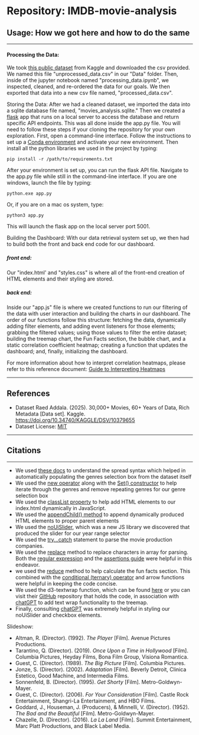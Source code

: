 # Repository: IMDB-movie-analysis

## Usage: How we got here and how to do the same

---

#### Processing the Data:
We took [this public dataset](https://www.kaggle.com/datasets/raedaddala/top-500-600-movies-of-each-year-from-1960-to-2024) from Kaggle and downloaded the csv provided. We named this file "unprocessed_data.csv" in our "Data" folder. Then, inside of the jupyter notebook named "processing_data.ipynb", we inspected, cleaned, and re-ordered the data for our goals. We then exported that data into a new csv file named, "processed_data.csv". 

Storing the Data:
After we had a cleaned dataset, we imported the data into a sqlite database file named, "movies_analysis.sqlite." Then we created a [flask](https://pypi.org/project/Flask/) app that runs on a local server to access the database and return specific API endpoints. This was all done inside the app.py file. You will need to follow these steps if your cloning the repository for your own exploration. First, open a command-line interface. Follow the instructions to set up a [Conda environment](https://docs.conda.io/projects/conda/en/latest/user-guide/tasks/manage-environments.html) and activate your new environment. Then install all the python libraries we used in the project by typing: 
```
pip install -r /path/to/requirements.txt
```
After your environment is set up, you can run the flask API file. Navigate to the app.py file while still in the command-line interface. If you are one windows, launch the file by typing:
```
python.exe app.py
```
Or, if you are on a mac os system, type:
```
python3 app.py
```
This will launch the flask app on the local server port 5001. 

Building the Dashboard:
With our data retrieval system set up, we then had to build both the front and back end code for our dashboard. 
##### front end:
Our "index.html' and "styles.css" is where all of the front-end creation of HTML elements and their styling are stored.

##### back end:
Inside our "app.js" file is where we created functions to run our filtering of the data with user interaction and building the charts in our dashboard. The order of our functions follow this structure: fetching the data, dynamically adding filter elements, and adding event listeners for those elements; grabbing the filtered values; using those values to filter the entire dataset; building the treemap chart, the Fun Facts section, the bubble chart, and a static correlation coefficient heatmap; creating a function that updates the dashboard; and, finally, initializing the dashboard.

For more information about how to interpret correlation heatmaps, please refer to this reference document: [Guide to Interpreting Heatmaps]([https://github.com/QJones76/IMDB-movie-analysis/issues/7](https://github.com/QJones76/IMDB-movie-analysis/issues/8#issue-2817119843))

---

## References

* Dataset
  Raed Addala. (2025). 30,000+ Movies, 60+ Years of Data, Rich Metadata [Data set]. Kaggle. https://doi.org/10.34740/KAGGLE/DSV/10379655
* Dataset License: [MIT](https://www.mit.edu/~amini/LICENSE.md)

---

## Citations
---

- We used [these docs](https://developer.mozilla.org/en-US/docs/Web/JavaScript/Reference/Operators/Spread_syntax#spread_in_array_literals) to understand the spread syntax which helped in automatically populating the genres selection box from the dataset itself
- We used the [new operator](https://developer.mozilla.org/en-US/docs/Web/JavaScript/Reference/Operators/new) along with the [Set() constructor](https://developer.mozilla.org/en-US/docs/Web/JavaScript/Reference/Global_Objects/Set/Set) to help iterate through the genres and remove repeating genres for our genre selection box
- We used the [classList property](https://developer.mozilla.org/en-US/docs/Web/API/Element/classList) to help add HTML elements to our index.html dynamically in JavaScript.
- We used the [appendChild() method](https://developer.mozilla.org/en-US/docs/Web/API/Node/appendChild) to append dynamically produced HTML elements to proper parent elements
- We used the [noUiSlider](https://refreshless.com/nouislider/), which was a new JS library we discovered that produced the slider for our year range selector
- We used the [try...catch](https://developer.mozilla.org/en-US/docs/Web/JavaScript/Reference/Statements/try...catch) statement to parse the movie production companies.
- We used the [replace](https://developer.mozilla.org/en-US/docs/Web/JavaScript/Reference/Global_Objects/String/replace) method to replace characters in array for parsing. Both the [regular expression](https://developer.mozilla.org/en-US/docs/Web/JavaScript/Guide/Regular_expressions) and the [assertions guide](https://developer.mozilla.org/en-US/docs/Web/JavaScript/Guide/Regular_expressions/Assertions) were helpful in this endeavor.
- we used the [reduce]() method to help calculate the fun facts section. This combined with the [conditional (ternary) operator](https://developer.mozilla.org/en-US/docs/Web/JavaScript/Reference/Operators/Conditional_operator) and arrow functions were helpful in keeping the code concise.
- We used the d3-textwrap function, which can be found [here](https://www.npmjs.com/package/d3-textwrap?activeTab=readme) or you can visit their [GitHub](https://github.com/vijithassar/d3-textwrap) repository that holds the code, in association with [chatGPT](https://chatgpt.com/) to add text wrap functionality to the treemap.
- Finally, consulting [chatGPT](https://chatgpt.com/) was extremely helpful in styling our noUiSlider and checkbox elements.

Slideshow:
- Altman, R. (Director). (1992). *The Player* [Film]. Avenue Pictures Productions.
- Tarantino, Q. (Director). (2019). *Once Upon a Time in Hollywood* [Film]. Columbia Pictures, Heyday Films, Bona Film Group, Visiona Romantica.
- Guest, C. (Director). (1989). *The Big Picture* [Film]. Columbia Pictures.
- Jonze, S. (Director). (2002). *Adaptation* [Film]. Beverly Detroit, Clinica Estetico, Good Machine, and Intermedia Films.
- Sonnenfeld, B. (Director). (1995). *Get Shorty* [Film]. Metro-Goldwyn-Mayer.
- Guest, C. (Director). (2006). *For Your Consideration* [Film]. Castle Rock Entertainment, Shangri-La Entertainment, and HBO Films.
- Goddard, J., Houseman, J. (Producers), & Minnelli, V. (Director). (1952). *The Bad and the Beautiful* [Film]. Metro-Goldwyn-Mayer.
- Chazelle, D. (Director). (2016). *La La Land* [Film]. Summit Entertainment, Marc Platt Productions, and Black Label Media.
